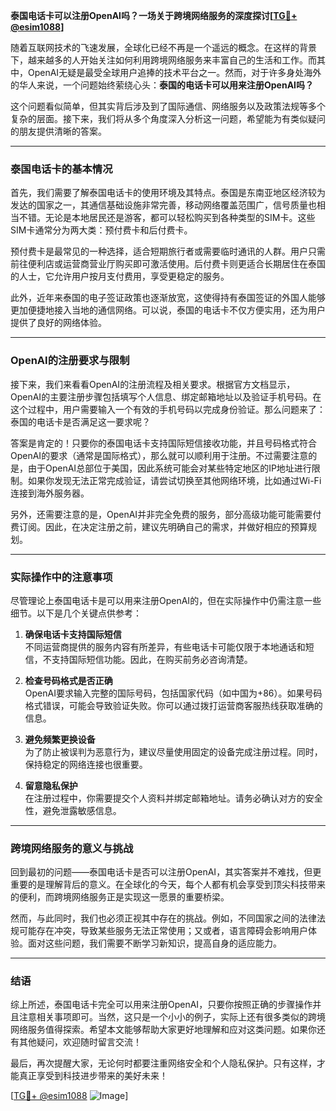 **泰国电话卡可以注册OpenAI吗？一场关于跨境网络服务的深度探讨[[TG💪+ @esim1088](https://t.me/s/esim1088)]**

随着互联网技术的飞速发展，全球化已经不再是一个遥远的概念。在这样的背景下，越来越多的人开始关注如何利用跨境网络服务来丰富自己的生活和工作。而其中，OpenAI无疑是最受全球用户追捧的技术平台之一。然而，对于许多身处海外的华人来说，一个问题始终萦绕心头：**泰国的电话卡可以用来注册OpenAI吗？**

这个问题看似简单，但其实背后涉及到了国际通信、网络服务以及政策法规等多个复杂的层面。接下来，我们将从多个角度深入分析这一问题，希望能为有类似疑问的朋友提供清晰的答案。

---

### 泰国电话卡的基本情况

首先，我们需要了解泰国电话卡的使用环境及其特点。泰国是东南亚地区经济较为发达的国家之一，其通信基础设施非常完善，移动网络覆盖范围广，信号质量也相当不错。无论是本地居民还是游客，都可以轻松购买到各种类型的SIM卡。这些SIM卡通常分为两大类：预付费卡和后付费卡。

预付费卡是最常见的一种选择，适合短期旅行者或需要临时通讯的人群。用户只需前往便利店或运营商营业厅购买即可激活使用。后付费卡则更适合长期居住在泰国的人士，它允许用户按月支付费用，享受更稳定的服务。

此外，近年来泰国的电子签证政策也逐渐放宽，这使得持有泰国签证的外国人能够更加便捷地接入当地的通信网络。可以说，泰国的电话卡不仅方便实用，还为用户提供了良好的网络体验。

---

### OpenAI的注册要求与限制

接下来，我们来看看OpenAI的注册流程及相关要求。根据官方文档显示，OpenAI的主要注册步骤包括填写个人信息、绑定邮箱地址以及验证手机号码。在这个过程中，用户需要输入一个有效的手机号码以完成身份验证。那么问题来了：泰国的电话卡是否满足这一要求呢？

答案是肯定的！只要你的泰国电话卡支持国际短信接收功能，并且号码格式符合OpenAI的要求（通常是国际格式），那么就可以顺利用于注册。不过需要注意的是，由于OpenAI总部位于美国，因此系统可能会对某些特定地区的IP地址进行限制。如果你发现无法正常完成验证，请尝试切换至其他网络环境，比如通过Wi-Fi连接到海外服务器。

另外，还需要注意的是，OpenAI并非完全免费的服务，部分高级功能可能需要付费订阅。因此，在决定注册之前，建议先明确自己的需求，并做好相应的预算规划。

---

### 实际操作中的注意事项

尽管理论上泰国电话卡是可以用来注册OpenAI的，但在实际操作中仍需注意一些细节。以下是几个关键点供参考：

1. **确保电话卡支持国际短信**  
   不同运营商提供的服务内容有所差异，有些电话卡可能仅限于本地通话和短信，不支持国际短信功能。因此，在购买前务必咨询清楚。

2. **检查号码格式是否正确**  
   OpenAI要求输入完整的国际号码，包括国家代码（如中国为+86）。如果号码格式错误，可能会导致验证失败。你可以通过拨打运营商客服热线获取准确的信息。

3. **避免频繁更换设备**  
   为了防止被误判为恶意行为，建议尽量使用固定的设备完成注册过程。同时，保持稳定的网络连接也很重要。

4. **留意隐私保护**  
   在注册过程中，你需要提交个人资料并绑定邮箱地址。请务必确认对方的安全性，避免泄露敏感信息。

---

### 跨境网络服务的意义与挑战

回到最初的问题——泰国电话卡是否可以注册OpenAI，其实答案并不难找，但更重要的是理解背后的意义。在全球化的今天，每个人都有机会享受到顶尖科技带来的便利，而跨境网络服务正是实现这一愿景的重要桥梁。

然而，与此同时，我们也必须正视其中存在的挑战。例如，不同国家之间的法律法规可能存在冲突，导致某些服务无法正常使用；又或者，语言障碍会影响用户体验。面对这些问题，我们需要不断学习新知识，提高自身的适应能力。

---

### 结语

综上所述，泰国电话卡完全可以用来注册OpenAI，只要你按照正确的步骤操作并且注意相关事项即可。当然，这只是一个小小的例子，实际上还有很多类似的跨境网络服务值得探索。希望本文能够帮助大家更好地理解和应对这类问题。如果你还有其他疑问，欢迎随时留言交流！

最后，再次提醒大家，无论何时都要注重网络安全和个人隐私保护。只有这样，才能真正享受到科技进步带来的美好未来！

[[TG💪+ @esim1088](https://t.me/s/esim1088) ![Image](https://i.postimg.cc/4NQfJmqS/Snipaste-2025-05-13-00-14-12.png)]